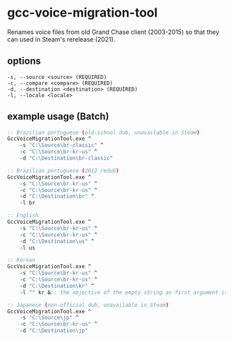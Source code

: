 # gcc-voice-migration-tool
Renames voice files from old Grand Chase client (2003-2015) so that they can used in Steam's rerelease (2021).

## options
```
-s, --source <source> (REQUIRED)
-c, --compare <compare> (REQUIRED)
-d, --destination <destination> (REQUIRED)
-l, --locale <locale>
```

## example usage (Batch)
```bat
:: Brazilian portuguese (old-school dub, unavailable in Steam)
GccVoiceMigrationTool.exe ^
	-s "C:\Source\br-classic" ^
	-c "C:\Source\br-kr-us" ^
	-d "C:\Destination\br-classic"

:: Brazilian portuguese (2012 redub)
GccVoiceMigrationTool.exe ^
	-s "C:\Source\br-kr-us" ^
	-c "C:\Source\br-kr-us" ^
	-d "C:\Destination\br" ^
	-l br

:: English
GccVoiceMigrationTool.exe ^
	-s "C:\Source\br-kr-us" ^
	-c "C:\Source\br-kr-us" ^
	-d "C:\Destination\us" ^
	-l us

:: Korean
GccVoiceMigrationTool.exe ^
	-s "C:\Source\br-kr-us" ^
	-c "C:\Source\br-kr-us" ^
	-d "C:\Destination\kr" ^
	-l "" kr &:: the objective of the empty string as first argument is to also include files that do not have a locale marker (they are in Korean by default)

:: Japanese (non-official dub, unavailable in Steam)
GccVoiceMigrationTool.exe ^
	-s "C:\Source\jp" ^
	-c "C:\Source\br-kr-us" ^
	-d "C:\Destination\jp"
```
